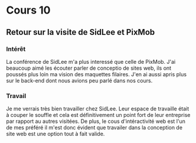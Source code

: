 # Cours 10
## Retour sur la visite de SidLee et PixMob

### Intérêt
La conférence de SidLee m'a plus interessé que celle de PixMob. J'ai beaucoup aimé les écouter parler de conceptio de sites web, ils ont poussés plus loin ma vision des maquettes filaires. J'en ai aussi apris plus sur le back-end dont nous avions peu parlé dans nos cours. 

### Travail
Je me verrais très bien travailler chez SidLee. Leur espace de travaille était à couper le souffle et cela est définitivement un point fort de leur entreprise par rapport au autres visitées. De plus, le cous d'intéractivité web est l'un de mes préféré il m'est donc évident que travailer dans la conception de site web est une option tout à fait valide.
